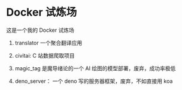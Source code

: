 # Docker 试炼场

这是一个我的 Docker 试炼场

1. translator 一个聚合翻译应用

2. civitai: C 站数据爬取项目

3. magic_tag 是魔导绪论的一个 AI 绘图的模型部署，废弃，成功率极低

4. deno_server： 一个 deno 写的服务器框架，废弃，不如直接用 koa
